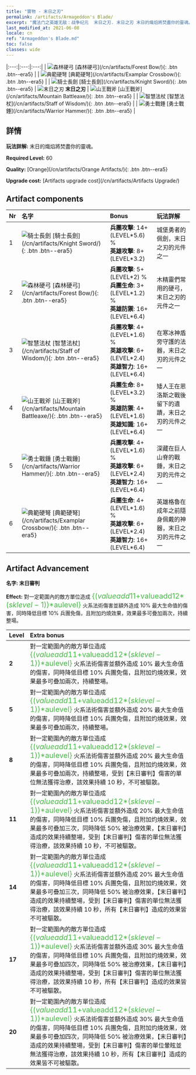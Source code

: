 ```yaml
---
title: "寶物 - 末日之刃"
permalink: /artifacts/Armageddon's Blade/
excerpt: "魔法门之英雄无敌：战争纪元  末日之刃. 末日之刃 末日的熾焰將焚盡你的靈魂。"
last_modified_at: 2021-06-08
locale: cn
ref: "Armageddon's Blade.md"
toc: false
classes: wide
---
```


  |:---:|:---:|:---:| 
  | ![森林硬弓](/images/t/artifact_40442.png) [森林硬弓](/cn/artifacts/Forest Bow/){: .btn .btn--era5} |   | ![典範硬弩](/images/t/artifact_40446.png) [典範硬弩](/cn/artifacts/Examplar Crossbow/){: .btn .btn--era5} | 
  | ![騎士長劍](/images/t/artifact_40441.png) [騎士長劍](/cn/artifacts/Knight Sword/){: .btn .btn--era5} | ![末日之刃](/images/t/icon_artifact_44.png) **末日之刃** | ![山王戰斧](/images/t/artifact_40444.png) [山王戰斧](/cn/artifacts/Mountain Battleaxe/){: .btn .btn--era5} | 
  | ![智慧法杖](/images/t/artifact_40443.png) [智慧法杖](/cn/artifacts/Staff of Wisdom/){: .btn .btn--era5} |   | ![勇士戰錘](/images/t/artifact_40445.png) [勇士戰錘](/cn/artifacts/Warrior Hammer/){: .btn .btn--era5} | 


## 詳情

 **玩法詳解:** 末日的熾焰將焚盡你的靈魂。

 **Required Level:** 60

 **Quality:** [Orange](/cn/artifacts/Orange Artifacts/){: .btn .btn--era5}

 **Upgrade cost:** [Artifacts upgrade cost](/cn/artifacts/Artifacts Upgrade/)



## Artifact components

  | Nr |    名字    |   Bonus | 玩法詳解 | 
  |:---|:-----------|:--------|:------------| 
  | 1 | ![騎士長劍](/images/t/artifact_40441.png) [騎士長劍](/cn/artifacts/Knight Sword/){: .btn .btn--era5} | **兵團攻擊**: 14+(LEVEL\*5.6) %<br/>**英雄攻擊**: 8+(LEVEL\*3.2) | 城堡勇者的佩劍，末日之刃的元件之一 | 
  | 2 | ![森林硬弓](/images/t/artifact_40442.png) [森林硬弓](/cn/artifacts/Forest Bow/){: .btn .btn--era5} | **兵團攻擊**: 5+(LEVEL\*2) %<br/>**兵團生命**: 3+(LEVEL\*1.2) %<br/>**英雄防禦**: 16+(LEVEL\*6.4) | 木精靈們常用的硬弓，末日之刃的元件之一 | 
  | 3 | ![智慧法杖](/images/t/artifact_40443.png) [智慧法杖](/cn/artifacts/Staff of Wisdom/){: .btn .btn--era5} | **兵團攻擊**: 4+(LEVEL\*1.6) %<br/>**英雄攻擊**: 6+(LEVEL\*2.4)<br/>**英雄智力**: 16+(LEVEL\*6.4) | 在寒冰神盾旁守護的法器，末日之刃的元件之一 | 
  | 4 | ![山王戰斧](/images/t/artifact_40444.png) [山王戰斧](/cn/artifacts/Mountain Battleaxe/){: .btn .btn--era5} | **兵團生命**: 8+(LEVEL\*3.2) %<br/>**英雄防禦**: 4+(LEVEL\*1.6)<br/>**英雄知識**: 16+(LEVEL\*6.4) | 矮人王在恩洛斯之戰後留下的遺蹟，末日之刃的元件之一 | 
  | 5 | ![勇士戰錘](/images/t/artifact_40445.png) [勇士戰錘](/cn/artifacts/Warrior Hammer/){: .btn .btn--era5} | **兵團攻擊**: 4+(LEVEL\*1.6) %<br/>**英雄攻擊**: 6+(LEVEL\*2.4)<br/>**英雄智力**: 16+(LEVEL\*6.4) | 深藏在巨人山脊的戰錘，末日之刃的元件之一 | 
  | 6 | ![典範硬弩](/images/t/artifact_40446.png) [典範硬弩](/cn/artifacts/Examplar Crossbow/){: .btn .btn--era5} | **兵團生命**: 4+(LEVEL\*1.6) %<br/>**英雄攻擊**: 6+(LEVEL\*2.4)<br/>**英雄智力**: 16+(LEVEL\*6.4) | 英雄格魯在成年之前隨身佩戴的神器，末日之刃的元件之一 | 


## Artifact Advancement

 **名字: 末日審判**

 **Effect:** 對一定範圍內的敵方單位造成 <span style="color: #48b946;font-size:20px">{($valueadd11+$valueadd12*($sklevel-1))*$aulevel}</span> 火系法術傷害並額外造成 10% 最大生命值的傷害，同時降低目標 10% 兵團免傷，且附加灼燒效果，效果最多可疊加兩次，持續整場。

  |  Level  |    Extra bonus  | 
  |:--------|:----------------| 
  | **2** | 對一定範圍內的敵方單位造成 <span style="color: #48b946;font-size:20px">{($valueadd11+$valueadd12*($sklevel-1))*$aulevel}</span> 火系法術傷害並額外造成 10% 最大生命值的傷害，同時降低目標 10% 兵團免傷，且附加灼燒效果，效果最多可疊加兩次，持續整場。 | 
  | **5** | 對一定範圍內的敵方單位造成 <span style="color: #48b946;font-size:20px">{($valueadd11+$valueadd12*($sklevel-1))*$aulevel}</span> 火系法術傷害並額外造成 20% 最大生命值的傷害，同時降低目標 10% 兵團免傷，且附加灼燒效果，效果最多可疊加兩次，持續整場。 | 
  | **8** | 對一定範圍內的敵方單位造成 <span style="color: #48b946;font-size:20px">{($valueadd11+$valueadd12*($sklevel-1))*$aulevel}</span> 火系法術傷害並額外造成 20% 最大生命值的傷害，同時降低目標 10% 兵團免傷，且附加灼燒效果，效果最多可疊加兩次，持續整場，受到【末日審判】傷害的單位無法獲得治療，該效果持續 10 秒，不可被驅散。 | 
  | **11** | 對一定範圍內的敵方單位造成 <span style="color: #48b946;font-size:20px">{($valueadd11+$valueadd12*($sklevel-1))*$aulevel}</span> 火系法術傷害並額外造成 20% 最大生命值的傷害，同時降低目標 10% 兵團免傷，且附加灼燒效果，效果最多可疊加三次，同時降低 50% 被治療效果，【末日審判】造成的效果持續整場，受到【末日審判】傷害的單位無法獲得治療，該效果持續 10 秒，不可被驅散。 | 
  | **14** | 對一定範圍內的敵方單位造成 <span style="color: #48b946;font-size:20px">{($valueadd11+$valueadd12*($sklevel-1))*$aulevel}</span> 火系法術傷害並額外造成 20% 最大生命值的傷害，同時降低目標 10% 兵團免傷，且附加灼燒效果，效果最多可疊加三次，同時降低 50% 被治療效果，【末日審判】造成的效果持續整場，受到【末日審判】傷害的單位無法獲得治療，該效果持續 10 秒，所有【末日審判】造成的效果皆不可被驅散。 | 
  | **17** | 對一定範圍內的敵方單位造成 <span style="color: #48b946;font-size:20px">{($valueadd11+$valueadd12*($sklevel-1))*$aulevel}</span> 火系法術傷害並額外造成 30% 最大生命值的傷害，同時降低目標 10% 兵團免傷，且附加灼燒效果，效果最多可疊加四次，同時降低 50% 被治療效果，【末日審判】造成的效果持續整場，受到【末日審判】傷害的單位無法獲得治療，該效果持續 10 秒，所有【末日審判】造成的效果皆不可被驅散。 | 
  | **20** | 對一定範圍內的敵方單位造成 <span style="color: #48b946;font-size:20px">{($valueadd11+$valueadd12*($sklevel-1))*$aulevel}</span> 火系法術傷害並額外造成 30% 最大生命值的傷害，同時降低目標 10% 兵團免傷，且附加灼燒效果，效果最多可疊加四次，同時降低 50% 被治療效果，【末日審判】造成的效果持續整場，受到【末日審判】傷害的單位暈眩並無法獲得治療，該效果持續 10 秒，所有【末日審判】造成的效果皆不可被驅散。 | 
